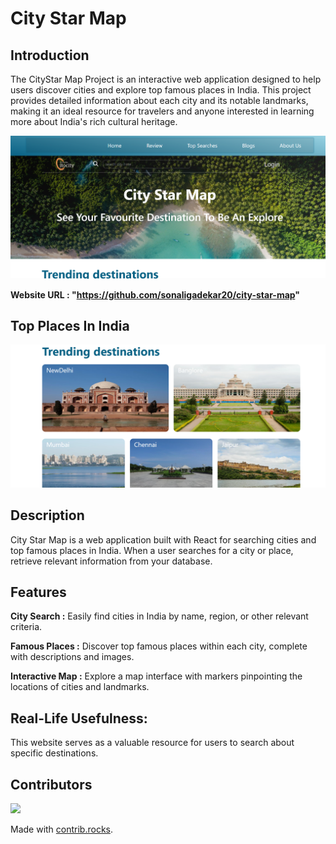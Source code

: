 # City Star Map

## Introduction  
The CityStar Map Project is an interactive web application designed to help users discover cities and explore top famous places in India. This project provides detailed information about each city and its notable landmarks, making it an ideal resource for travelers and anyone interested in learning more about India's rich cultural heritage.

![output-1](././public/img/images/projecthome.png)

**Website URL : "https://github.com/sonaligadekar20/city-star-map"**


## Top Places In India
![output-1](././public/img/images/Screenshot%202023-10-07%20122843.png)

## Description
City Star Map is a web application built with React for searching cities and top famous places in India. When a user searches for a city or place, retrieve relevant information from your database.

## Features
**City Search :** Easily find cities in India by name, region, or other relevant criteria.

**Famous Places :** Discover top famous places within each city, complete with descriptions and images.

**Interactive Map :** Explore a map interface with markers pinpointing the locations of cities and landmarks.

## Real-Life Usefulness:
This website serves as a valuable resource for users to search about specific destinations.

## Contributors
<a href="https://github.com/sonaligadekar20/city-star-map/graphs/contributors">
  <img src="https://contrib.rocks/image?repo=sonaligadekar20/city-star-map" />
</a>

Made with [contrib.rocks](https://contrib.rocks).

